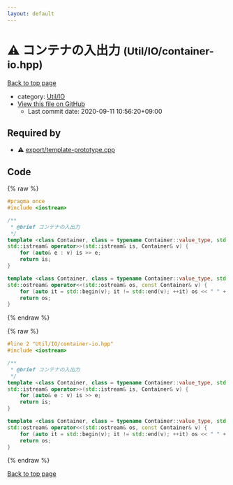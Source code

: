 ```yaml
---
layout: default
---
```


<!-- mathjax config similar to math.stackexchange -->
<script type="text/javascript" async
  src="https://cdnjs.cloudflare.com/ajax/libs/mathjax/2.7.5/MathJax.js?config=TeX-MML-AM_CHTML">
</script>
<script type="text/x-mathjax-config">
  MathJax.Hub.Config({
    TeX: { equationNumbers: { autoNumber: "AMS" }},
    tex2jax: {
      inlineMath: [ ['$','$'] ],
      processEscapes: true
    },
    "HTML-CSS": { matchFontHeight: false },
    displayAlign: "left",
    displayIndent: "2em"
  });
</script>

<script type="text/javascript" src="https://cdnjs.cloudflare.com/ajax/libs/jquery/3.4.1/jquery.min.js"></script>
<script src="https://cdn.jsdelivr.net/npm/jquery-balloon-js@1.1.2/jquery.balloon.min.js" integrity="sha256-ZEYs9VrgAeNuPvs15E39OsyOJaIkXEEt10fzxJ20+2I=" crossorigin="anonymous"></script>
<script type="text/javascript" src="../../../assets/js/copy-button.js"></script>
<link rel="stylesheet" href="../../../assets/css/copy-button.css" />


# :warning: コンテナの入出力 <small>(Util/IO/container-io.hpp)</small>

<a href="../../../index.html">Back to top page</a>

* category: <a href="../../../index.html#9a8d3eea1c7cba0485906562328c7d47">Util/IO</a>
* <a href="{{ site.github.repository_url }}/blob/master/Util/IO/container-io.hpp">View this file on GitHub</a>
    - Last commit date: 2020-09-11 10:56:20+09:00




## Required by

* :warning: <a href="../../export/template-prototype.cpp.html">export/template-prototype.cpp</a>


## Code

<a id="unbundled"></a>
{% raw %}
```cpp
#pragma once
#include <iostream>

/**
 * @brief コンテナの入出力
 */
template <class Container, class = typename Container::value_type, std::enable_if_t<!std::is_same_v<Container, std::string>, std::nullptr_t> = nullptr>
std::istream& operator>>(std::istream& is, Container& v) {
    for (auto& e : v) is >> e;
    return is;
}

template <class Container, class = typename Container::value_type, std::enable_if_t<!std::is_same_v<Container, std::string>, std::nullptr_t> = nullptr>
std::ostream& operator<<(std::ostream& os, const Container& v) {
    for (auto it = std::begin(v); it != std::end(v); ++it) os << " " + (it == std::begin(v)) << *it;
    return os;
}

```
{% endraw %}

<a id="bundled"></a>
{% raw %}
```cpp
#line 2 "Util/IO/container-io.hpp"
#include <iostream>

/**
 * @brief コンテナの入出力
 */
template <class Container, class = typename Container::value_type, std::enable_if_t<!std::is_same_v<Container, std::string>, std::nullptr_t> = nullptr>
std::istream& operator>>(std::istream& is, Container& v) {
    for (auto& e : v) is >> e;
    return is;
}

template <class Container, class = typename Container::value_type, std::enable_if_t<!std::is_same_v<Container, std::string>, std::nullptr_t> = nullptr>
std::ostream& operator<<(std::ostream& os, const Container& v) {
    for (auto it = std::begin(v); it != std::end(v); ++it) os << " " + (it == std::begin(v)) << *it;
    return os;
}

```
{% endraw %}

<a href="../../../index.html">Back to top page</a>

